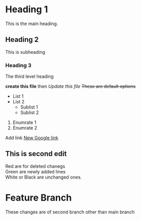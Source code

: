 # Heading 1
This is the main heading.
## Heading 2
This is subheading
### Heading 3
The third level heading

**create this file** then *Update this file* ~~These are default options~~
- List 1
- List 2
  - Sublist 1
  - Sublist 2
1. Enumrate 1
2. Enumrate 2

Add link [New Google link](https://www.google.com/)

## This is second edit
Red are for deleted chanegs <br>
Green are newly added lines <br>
White or Black are unchanged ones. 

# Feature Branch
These changes are of second branch other than main branch
